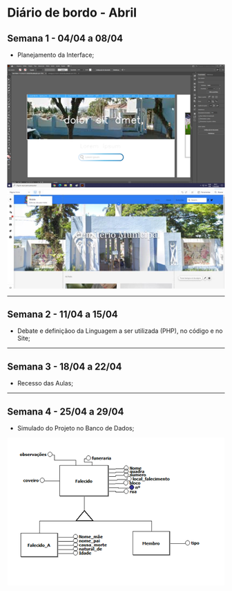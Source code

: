 # Diário de bordo - Abril



## Semana 1 - 04/04 a 08/04



* Planejamento da Interface;

![Simulacao_interface](imagens/INTERFACE1.png)
![Simulacao_interface2](imagens/INTERFACE2.png)


---



## Semana 2 - 11/04 a 15/04



* Debate e definiçãoo da Linguagem a ser utilizada (PHP), no código e no Site;

---



## Semana 3 - 18/04 a 22/04



* Recesso das Aulas;



---



## Semana 4 - 25/04 a 29/04

* Simulado do Projeto no Banco de Dados;

![Simulacao_bd](imagens/BDsim.png)

